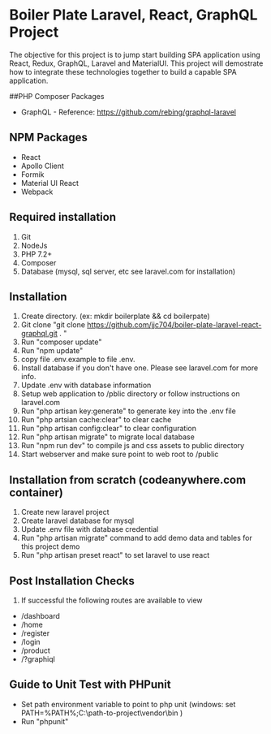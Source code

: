# Boiler Plate Laravel, React, GraphQL Project

The objective for this project is to jump start building SPA application using React, Redux, GraphQL, Laravel and MaterialUI.
This project will demostrate how to integrate these technologies together to build a capable SPA application.

##PHP Composer Packages
* GraphQL - Reference: https://github.com/rebing/graphql-laravel

## NPM Packages
* React
* Apollo Client
* Formik
* Material UI React
* Webpack

## Required installation
1) Git
2) NodeJs
3) PHP 7.2+
4) Composer
5) Database (mysql, sql server, etc see laravel.com for installation)

## Installation
1) Create directory. (ex: mkdir boilerplate && cd boilerpate)
2) Git clone "git clone https://github.com/jjc704/boiler-plate-laravel-react-graphql.git . "
2) Run "composer update"
3) Run "npm update"
4) copy file .env.example to file .env.  
5) Install database if you don't have one. Please see laravel.com for more info.
6) Update .env with database information
7) Setup web application to /pblic directory or follow instructions on laravel.com
8) Run "php artisan key:generate" to generate key into the .env file
9) Run "php artsian cache:clear" to clear cache
10) Run "php artisan config:clear" to clear configuration
11) Run "php artisan migrate" to migrate local database
12) Run "npm run dev" to compile js and css assets to public directory
13) Start webserver and make sure point to web root to /public

## Installation from scratch (codeanywhere.com container)
1) Create new laravel project
2) Create laravel database for mysql
2) Update .env file with database credential
3) Run "php artisan migrate" command to add demo data and tables for this project demo
4) Run "php artisan preset react" to set laravel to use react

## Post Installation Checks
1) If successful the following routes are available to view
* /dashboard
* /home
* /register
* /login
* /product
* /?graphiql

## Guide to Unit Test with PHPunit
* Set path environment variable to point to php unit (windows: set PATH=%PATH%;C:\path-to-project\vendor\bin )
* Run "phpunit" 
